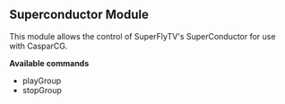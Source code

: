 ## Superconductor Module

This module allows the control of SuperFlyTV's SuperConductor for use with CasparCG.

**Available commands**

* playGroup
* stopGroup